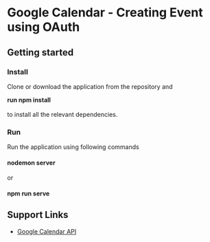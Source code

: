 # Google Calendar - Creating Event using OAuth

## Getting started 

### Install 

Clone or download the application from the repository and 

**run npm install**<br/><br/>
to install all the relevant dependencies.

### Run
Run the application using following commands

#### nodemon server 
or 
#### npm run serve 

## Support Links

* [Google Calendar API](https://developers.google.com/calendar/overview)
